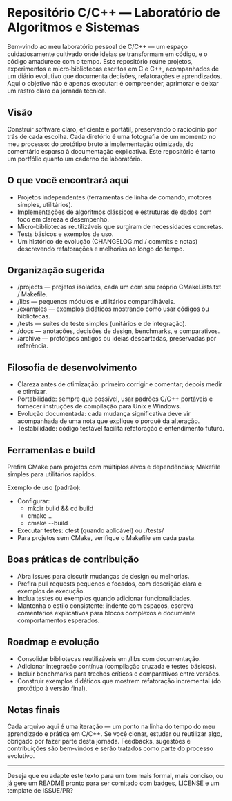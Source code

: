 # Repositório C/C++ — Laboratório de Algoritmos e Sistemas

Bem‑vindo ao meu laboratório pessoal de C/C++ — um espaço cuidadosamente cultivado onde ideias se transformam em código, e o código amadurece com o tempo. Este repositório reúne projetos, experimentos e micro‑bibliotecas escritos em C e C++, acompanhados de um diário evolutivo que documenta decisões, refatorações e aprendizados. Aqui o objetivo não é apenas executar: é compreender, aprimorar e deixar um rastro claro da jornada técnica.

## Visão
Construir software claro, eficiente e portátil, preservando o raciocínio por trás de cada escolha. Cada diretório é uma fotografia de um momento no meu processo: do protótipo bruto à implementação otimizada, do comentário esparso à documentação explicativa. Este repositório é tanto um portfólio quanto um caderno de laboratório.

## O que você encontrará aqui
- Projetos independentes (ferramentas de linha de comando, motores simples, utilitários).
- Implementações de algoritmos clássicos e estruturas de dados com foco em clareza e desempenho.
- Micro‑bibliotecas reutilizáveis que surgiram de necessidades concretas.
- Tests básicos e exemplos de uso.
- Um histórico de evolução (CHANGELOG.md / commits e notas) descrevendo refatorações e melhorias ao longo do tempo.

## Organização sugerida
- /projects — projetos isolados, cada um com seu próprio CMakeLists.txt / Makefile.
- /libs — pequenos módulos e utilitários compartilháveis.
- /examples — exemplos didáticos mostrando como usar códigos ou bibliotecas.
- /tests — suites de teste simples (unitários e de integração).
- /docs — anotações, decisões de design, benchmarks, e comparativos.
- /archive — protótipos antigos ou ideias descartadas, preservadas por referência.

## Filosofia de desenvolvimento
- Clareza antes de otimização: primeiro corrigir e comentar; depois medir e otimizar.
- Portabilidade: sempre que possível, usar padrões C/C++ portáveis e fornecer instruções de compilação para Unix e Windows.
- Evolução documentada: cada mudança significativa deve vir acompanhada de uma nota que explique o porquê da alteração.
- Testabilidade: código testável facilita refatoração e entendimento futuro.

## Ferramentas e build
Prefira CMake para projetos com múltiplos alvos e dependências; Makefile simples para utilitários rápidos.

Exemplo de uso (padrão):
- Configurar:
  - mkdir build && cd build
  - cmake ..
  - cmake --build .
- Executar testes: ctest (quando aplicável) ou ./tests/<nome>
- Para projetos sem CMake, verifique o Makefile em cada pasta.

## Boas práticas de contribuição
- Abra issues para discutir mudanças de design ou melhorias.
- Prefira pull requests pequenos e focados, com descrição clara e exemplos de execução.
- Inclua testes ou exemplos quando adicionar funcionalidades.
- Mantenha o estilo consistente: indente com espaços, escreva comentários explicativos para blocos complexos e documente comportamentos esperados.

## Roadmap e evolução
- Consolidar bibliotecas reutilizáveis em /libs com documentação.
- Adicionar integração contínua (compilação cruzada e testes básicos).
- Incluir benchmarks para trechos críticos e comparativos entre versões.
- Construir exemplos didáticos que mostrem refatoração incremental (do protótipo à versão final).

## Notas finais
Cada arquivo aqui é uma iteração — um ponto na linha do tempo do meu aprendizado e prática em C/C++. Se você clonar, estudar ou reutilizar algo, obrigado por fazer parte desta jornada. Feedbacks, sugestões e contribuições são bem‑vindos e serão tratados como parte do processo evolutivo.

---

Deseja que eu adapte este texto para um tom mais formal, mais conciso, ou já gere um README pronto para ser comitado com badges, LICENSE e um template de ISSUE/PR?
